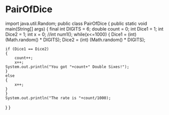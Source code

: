 # PairOfDice
import java.util.Random;
public class PairOfDice 
{
    public static void main(String[] args) 
    {
    final int DIGITS = 6;
    double count = 0;
    int Dice1 = 1;
    int Dice2 = 1;
    int x = 0;
    //int num1();
	while(x<=1000)
	{
    Dice1 = (int) (Math.random() * DIGITS);
    Dice2 = (int) (Math.random() * DIGITS);
    
    if (Dice1 == Dice2)
    {
    	count++;
    	x++;
    System.out.println("You got "+count+" Double Sixes!");
	}
	else
	{
		x++;
	}
    }
    System.out.println("The rate is "+count/1000);
}
}
